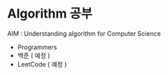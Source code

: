 # Algorithm 공부
AIM : Understanding algorithm for Computer Science 
- Programmers
- 백준 ( 예정 ) 
- LeetCode ( 예정 )
